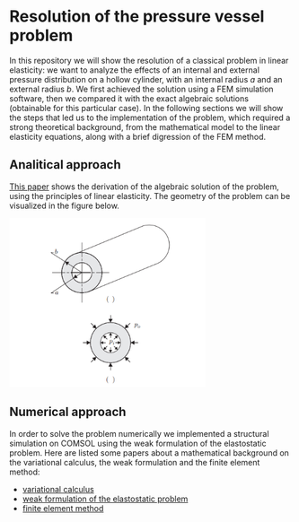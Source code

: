 # Resolution of the pressure vessel problem

In this repository we will show the resolution of a classical problem in linear elasticity: we want to analyze the effects of an internal and external pressure distribution on a hollow cylinder, with an internal radius *a* and an external radius *b*.
We first achieved the solution using a FEM simulation software, then we compared it with the exact algebraic solutions (obtainable for this particular case). In the following sections we will show the steps that led us to the implementation of the problem, which required a strong theoretical background, from the mathematical model to the linear elasticity equations, along with a brief digression of the FEM method.

## Analitical approach

[This paper](https://github.com/marcomonte22/Pressure-vessel-COMSOLE-simulation/blob/35d51f33f89fdcc1593316fbc23df2cb0a73850e/analitical_solution.pdf) shows the derivation of the algebraic solution of the problem, using the principles of linear elasticity. 
The geometry of the problem can be visualized in the figure below. 

<img src = "cylinder pressure.png" alt = "pressure distribution and dimensions" width = "350">


## Numerical approach

In order to solve the problem numerically we implemented a structural simulation on COMSOL using the weak formulation of the elastostatic problem. Here are listed some papers about a mathematical background on the variational calculus, the weak formulation and the finite element method:
* [variational calculus](https://github.com/marcomonte22/Pressure-vessel-COMSOLE-simulation/blob/cd715fedaba7105e907eb456e4e37c95c5a3c319/variational_calculus_background.pdf)
* [weak formulation of the elastostatic problem](https://github.com/marcomonte22/Pressure-vessel-COMSOLE-simulation/blob/cd715fedaba7105e907eb456e4e37c95c5a3c319/linear_elasticity.pdf)
* [finite element method](https://github.com/marcomonte22/Pressure-vessel-COMSOLE-simulation/blob/cd715fedaba7105e907eb456e4e37c95c5a3c319/fem_method.pdf)





